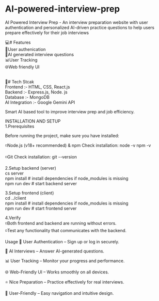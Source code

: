 # AI-powered-interview-prep

AI Powered Interview Prep - An interview preparation website with user authentication and personalized AI-driven practice questions to help users prepare effectively for their job interviews
<br>

💻# Features<br>
🔐User authenication<br>
🤖AI generated interview questions<br>
📊User Tracking<br>
🌐Web friendly UI<br>
<br>

🎯# Tech Stcak<br>
Frontend :- HTML, CSS, React.js<br>
Backend :- Express.js, Node. js<br>
Database :- MongoDB<br>
AI Integration :- Google Gemini API<br>

Smart AI based tool to improve interview prep and job efficiency.

INSTALLATION AND SETUP <br>
1.Prerequisites

Before running the project, make sure you have installed:

◽Node.js (v18+ recommended) & npm
Check installation:
node -v
npm -v

◽Git
Check installation:
git --version

2.Setup backend (server) <br>
cs server <br>
npm install # install dependencies if node_modules is missing<br>
npm run dev # start backend server

3.Setup frontend (client)<br>
   cd ../client <br>
   npm install # install dependencies if node_modules is missing <br>
   npm run dev # start frontend server

4.Verify <br>
   ◽Both frontend and backend are running without errors. <br>
   ◽Test any functionality that communicates with the backend.

Usage 
🔐 User Authentication – Sign up or log in securely.

🤖 AI Interviews – Answer AI-generated questions.

📊 User Tracking – Monitor your progress and performance.

🌐 Web-Friendly UI – Works smoothly on all devices.

⭐ Nice Preparation – Practice effectively for real interviews.

👤 User-Friendly – Easy navigation and intuitive design.
